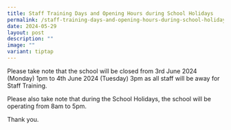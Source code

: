 ```yaml
---
title: Staff Training Days and Opening Hours during School Holidays
permalink: /staff-training-days-and-opening-hours-during-school-holidays/
date: 2024-05-29
layout: post
description: ""
image: ""
variant: tiptap
---
```

<p>Please take note that the school will be closed from 3rd June 2024 (Monday)
1pm to 4th June 2024 (Tuesday) 3pm as all staff will be away for Staff
Training.</p>
<p>Please also take note that during the School Holidays, the school will
be operating from 8am to 5pm.</p>
<p>Thank you.</p>
